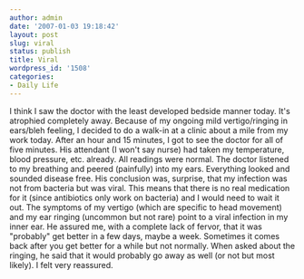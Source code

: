 ```yaml
---
author: admin
date: '2007-01-03 19:18:42'
layout: post
slug: viral
status: publish
title: Viral
wordpress_id: '1508'
categories:
- Daily Life
---
```


I think I saw the doctor with the least developed bedside manner today.
It's atrophied completely away. Because of my ongoing mild
vertigo/ringing in ears/bleh feeling, I decided to do a walk-in at a
clinic about a mile from my work today. After an hour and 15 minutes, I
got to see the doctor for all of five minutes. His attendant (I won't
say nurse) had taken my temperature, blood pressure, etc. already. All
readings were normal. The doctor listened to my breathing and peered
(painfully) into my ears. Everything looked and sounded disease free.
His conclusion was, surprise, that my infection was not from bacteria
but was viral. This means that there is no real medication for it (since
antibiotics only work on bacteria) and I would need to wait it out. The
symptoms of my vertigo (which are specific to head movement) and my ear
ringing (uncommon but not rare) point to a viral infection in my inner
ear. He assured me, with a complete lack of fervor, that it was
"probably" get better in a few days, maybe a week. Sometimes it comes
back after you get better for a while but not normally. When asked about
the ringing, he said that it would probably go away as well (or not but
most likely). I felt very reassured.
